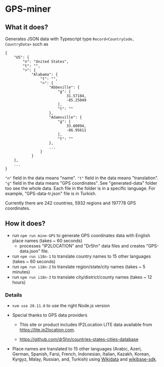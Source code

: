 # GPS-miner

## What it does?

Generates JSON data with Typescript type `Record<CountryCode, CountryData>` such as

```
{
    "US": {
        "n": "United States",
        "t": "",
        ">": {
            "Alabama": {
                "t": "",
                ">": {
                    "Abbeville": {
                        "g": [
                            31.57184,
                            -85.25049
                        ],
                        "t": ""
                    },
                    "Adamsville": {
                        "g": [
                            33.60094,
                            -86.95611
                        ],
                        "t": ""
                    },
                    ...
                }
            }
    },
    ...
}
```

`"n"` field in the data means "name". `"t"` field in the data means "translation". `"g"` field in the data means "GPS coordinates". See "generated-data" folder too see the whole data. Each file in the folder is in a specific language. For example, "GPS-data-tr.json" file is in Turkish.

Currently there are 242 countries, 5932 regions and 197778 GPS coordinates.

## How it does?

- run `npm run mine-GPS` to generate GPS coordinates data with English place names (takes ~ 60 seconds)
  - processes "IP2LOCATION" and "Dr5hn" data files and creates "GPS-data.json" file.
- run `npm run i18n-1` to translate country names to 15 other languages (takes ~ 60 seconds)
- run `npm run i18n-2` to translate region/state/city names (takes ~ 5 minutes)
- run `npm run i18n-3` to translate city/district/county names (takes ~ 12 hours)

### Details

- `nvm use 20.11.0` to use the right Node.js version

- Special thanks to GPS data providers

  - This site or product includes IP2Location LITE data available from <a href="https://lite.ip2location.com">https://lite.ip2location.com</a>.

  - https://github.com/dr5hn/countries-states-cities-database

- Place names are translated to 15 other languages (Arabic, Azeri, German, Spanish, Farsi, French, Indonesian, Italian, Kazakh, Korean, Kyrgyz, Malay, Russian, and, Turkish) using [Wikidata](https://www.wikidata.org/) and [wikibase-sdk](https://www.npmjs.com/package/wikibase-sdk).
